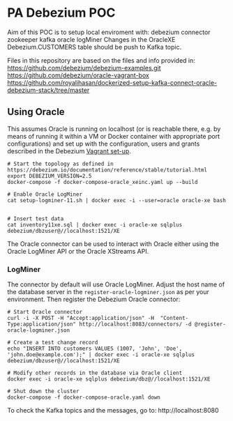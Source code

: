 # PA Debezium POC

Aim of this POC is to setup local enviroment with:
    debezium connector
    zookeeper
    kafka
    oracle
    logMiner
Changes in the OracleXE Debezium.CUSTOMERS table should be push to Kafka topic.

Files in this repository are based on the files and info provided in:
https://github.com/debezium/debezium-examples.git
https://github.com/debezium/oracle-vagrant-box
https://github.com/royalihasan/dockerized-setup-kafka-connect-oracle-debezium-stack/tree/master

## Using Oracle

This assumes Oracle is running on localhost
(or is reachable there, e.g. by means of running it within a VM or Docker container with appropriate port configurations)
and set up with the configuration, users and grants described in the Debezium [Vagrant set-up](https://github.com/debezium/oracle-vagrant-box).

```shell
# Start the topology as defined in https://debezium.io/documentation/reference/stable/tutorial.html
export DEBEZIUM_VERSION=2.5
docker-compose -f docker-compose-oracle_xeinc.yaml up --build

# Enable Oracle LogMiner
cat setup-logminer-11.sh | docker exec -i --user=oracle oracle-xe bash


# Insert test data
cat inventory11xe.sql | docker exec -i oracle-xe sqlplus debezium/dbzuser@//localhost:1521/XE
```

The Oracle connector can be used to interact with Oracle either using the Oracle LogMiner API or the Oracle XStreams API.

### LogMiner

The connector by default will use Oracle LogMiner.
Adjust the host name of the database server in the `register-oracle-logminer.json` as per your environment.
Then register the Debezium Oracle connector:

```shell
# Start Oracle connector
curl -i -X POST -H "Accept:application/json" -H  "Content-Type:application/json" http://localhost:8083/connectors/ -d @register-oracle-logminer.json

# Create a test change record
echo "INSERT INTO customers VALUES (1007, 'John', 'Doe', 'john.doe@example.com');" | docker exec -i oracle-xe sqlplus debezium/dbzuser@//localhost:1521/XE

# Modify other records in the database via Oracle client
docker exec -i oracle-xe sqlplus debezium/dbz@//localhost:1521/XE

# Shut down the cluster
docker-compose -f docker-compose-oracle.yaml down
```

To check the Kafka topics and the messages, go to:
http://localhost:8080